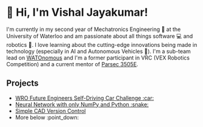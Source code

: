# :wave: Hi, I'm Vishal Jayakumar!
I'm currently in my second year of Mechatronics Engineering :wrench: at the University of Waterloo and am passionate about all things software :computer: and robotics :robot:.
I love learning about the cutting-edge innovations being made in technology (especially in AI and Autonomous Vehicles :car:). I'm a sub-team lead on <a href="https://github.com/WATonomous" target="_blank">WATOnomous</a> and I'm a former participant in VRC (VEX Robotics Competition) and a current mentor of <a href="https://parsec3505e.github.io/Parsec-Website/#about-us" target="_blank">Parsec 3505E</a>.
<br>
## **Projects**
<ul>
<li><a href="https://github.com/VedantGithub123/WRO-2023-FE-Team-V-3" target="_blank">WRO Future Engineers Self-Driving Car Challenge :car:</a> </li>
<li><a href="https://github.com/VishGit1234/DeepNetworkFromScratch/blob/main/neural-network-scratch.ipynb" target="_blank">Neural Network with only NumPy and Python :snake:</a> </li>
<li><a href="https://github.com/VishGit1234/CADHub" target="_blank">Simple CAD Version Control</a> </li>
<li>More below :point_down:</li>
